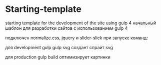 # Starting-template
starting template for the development of the site using gulp 4
начальный шаблон для разработки сайтов с использованием gulp 4

подключен normalize.css, jquery и slider-slick
при запуске команд:

для development
gulp 
gulp svg создает спрайт svg

для production
gulp build оптимизирует картинки 
